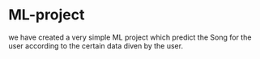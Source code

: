 # ML-project

we have created a very simple ML project which predict the Song for the user according to the certain data diven by the user.

